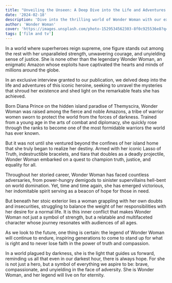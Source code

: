 ```yaml
---
title: "Unveiling the Unseen: A Deep Dive into the Life and Adventures of the Iconic Heroine"
date: '2024-02-18'
description: 'Dive into the thrilling world of Wonder Woman with our exclusive interview, uncovering the mysteries behind the iconic Amazonian heroine.'
author: 'Wonder Woman'
cover: 'https://images.unsplash.com/photo-1529534562303-8f0c925536e8?q=80&w=1972&auto=format&fit=crop&ixlib=rb-4.0.3&ixid=M3wxMjA3fDB8MHxwaG90by1wYWdlfHx8fGVufDB8fHx8fA%3D%3D'
tags: ['film and tv']
---
```

In a world where superheroes reign supreme, one figure stands out among the rest with her unparalleled strength, unwavering courage, and unyielding sense of justice. She is none other than the legendary Wonder Woman, an enigmatic Amazon whose exploits have captivated the hearts and minds of millions around the globe.

In an exclusive interview granted to our publication, we delved deep into the life and adventures of this iconic heroine, seeking to unravel the mysteries that shroud her existence and shed light on the remarkable feats she has achieved.

Born Diana Prince on the hidden island paradise of Themyscira, Wonder Woman was raised among the fierce and noble Amazons, a tribe of warrior women sworn to protect the world from the forces of darkness. Trained from a young age in the arts of combat and diplomacy, she quickly rose through the ranks to become one of the most formidable warriors the world has ever known.

But it was not until she ventured beyond the confines of her island home that she truly began to realize her destiny. Armed with her iconic Lasso of Truth, indestructible bracelets, and tiara that doubles as a deadly projectile, Wonder Woman embarked on a quest to champion truth, justice, and equality for all.

Throughout her storied career, Wonder Woman has faced countless adversaries, from power-hungry demigods to sinister supervillains hell-bent on world domination. Yet, time and time again, she has emerged victorious, her indomitable spirit serving as a beacon of hope for those in need.

But beneath her stoic exterior lies a woman grappling with her own doubts and insecurities, struggling to balance the weight of her responsibilities with her desire for a normal life. It is this inner conflict that makes Wonder Woman not just a symbol of strength, but a relatable and multifaceted character whose journey resonates with audiences of all ages.

As we look to the future, one thing is certain: the legend of Wonder Woman will continue to endure, inspiring generations to come to stand up for what is right and to never lose faith in the power of truth and compassion.

In a world plagued by darkness, she is the light that guides us forward, reminding us all that even in our darkest hour, there is always hope. For she is not just a hero, but a symbol of everything we aspire to be: brave, compassionate, and unyielding in the face of adversity. She is Wonder Woman, and her legend will live on for eternity.